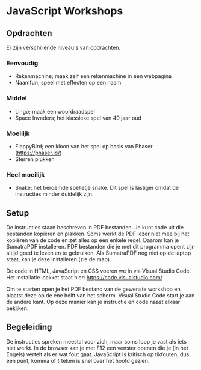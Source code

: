 # JavaScript Workshops

## Opdrachten
Er zijn verschillende niveau's van opdrachten. 

### Eenvoudig 
- Rekenmachine; maak zelf een rekenmachine in een webpagina
- Naamfun; speel met effecten op een naam

### Middel
- Lingo; maak een woordraadspel
- Space Invaders; het klassieke spel van 40 jaar oud

### Moeilijk
- FlappyBird; een kloon van het spel op basis van Phaser (https://phaser.io/)
- Sterren plukken

### Heel moeilijk
- Snake; het beroemde spelletje snake. Dit spel is lastiger omdat de instructies minder duidelijk zijn. 


## Setup
De instructies staan beschreven in PDF bestanden. Je kunt code uit die bestanden kopiëren en plakken. Soms werkt de PDF lezer niet mee bij het kopiëren van de code en zet alles op een enkele regel. Daarom kan je SumatraPDF installeren. PDF bestanden die je met dit programma opent zijn altijd goed te lezen en te gebruiken. 
Als SumatraPDF nog niet op de laptop staat, kan je deze installeren (zie de map).

De code in HTML, JavaScript en CSS voeren we in via Visual Studio Code. Het installatie-pakket staat hier: https://code.visualstudio.com/

Om te starten open je het PDF bestand van de gewenste workshop en plaatst deze op de
ene helft van het scherm. Visual Studio Code start je aan de andere kant. Op deze
manier kan je instructie en code naast elkaar bekijken. 


## Begeleiding
De instructies spreken meestal voor zich, maar soms loop je vast als iets niet werkt. 
In de browser kan je met F12 een venster openen die je (in het Engels) vertelt als er
wat fout gaat. JavaScript is kritisch op tikfouten, dus een punt, komma of { teken is snel
over het hoofd gezien. 









